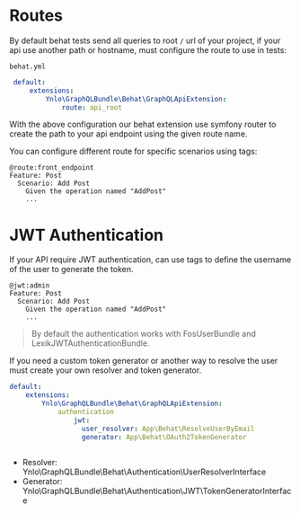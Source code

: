 # Routes

By default behat tests send all queries to root `/` url of your project, if your api
use another path or hostname, must configure the route to use in tests:

`behat.yml`

````yaml
 default:
     extensions:
         Ynlo\GraphQLBundle\Behat\GraphQLApiExtension:
             route: api_root
````
 
With the above configuration our behat extension use symfony router to create the path to your api endpoint using the given route name.

You can configure different route for specific scenarios using tags:

````
@route:front_endpoint
Feature: Post
  Scenario: Add Post
    Given the operation named "AddPost"
    ...    
````
 

# JWT Authentication

If your API require JWT authentication, can use tags to define the username of the user to generate the token.

````
@jwt:admin
Feature: Post
  Scenario: Add Post
    Given the operation named "AddPost"
    ...    
````

> By default the authentication works with FosUserBundle and LexikJWTAuthenticationBundle.

If you need a custom token generator or another way to resolve the user
must create your own resolver and token generator.

````yaml
default:
    extensions:
        Ynlo\GraphQLBundle\Behat\GraphQLApiExtension:
            authentication
                jwt:
                  user_resolver: App\Behat\ResolveUserByEmail
                  generator: App\Behat\OAuth2TokenGenerator
              
````

- Resolver: Ynlo\GraphQLBundle\Behat\Authentication\UserResolverInterface
- Generator: Ynlo\GraphQLBundle\Behat\Authentication\JWT\TokenGeneratorInterface